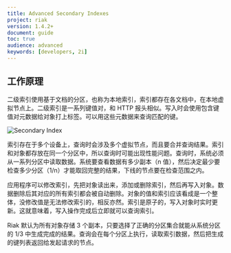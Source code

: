 ```yaml
---
title: Advanced Secondary Indexes
project: riak
version: 1.4.2+
document: guide
toc: true
audience: advanced
keywords: [developers, 2i]
---
```


## 工作原理

二级索引使用基于文档的分区，也称为本地索引，索引都存在各文档中，在本地虚拟节点上。二级索引是一系列键值对，和 HTTP 报头相似。写入时会使用包含键值对元数据给对象打上标签。可以用这些元数据来查询匹配的键。

![Secondary Index](/images/Secondary-index-example.png)

索引存在于多个设备上，查询时会涉及多个虚拟节点，而且要合并查询结果。索引和对象都存放在同一个分区中，所以查询时可能出现性能问题。查询时，系统必须从一系列分区中读取数据。系统要查看数据有多少副本（n 值），然后决定最少要检查多少分区（1/n）才能取回完整的结果，下线的节点要在检查范围之内。

应用程序可以修改索引，先把对象读出来，添加或删除索引，然后再写入对象。数据删除后其对应的所有索引都会被自动删除。对象的值和索引应该看成是一个整体，没修改值是无法修改索引的，相反亦然。索引是原子的，写入对象时实时更新。这就意味着，写入操作完成后立即就可以查询索引。

Riak 默认为所有对象存储 3 个副本，只要选择了正确的分区集合就能从系统分区的 1/3 中生成完成的结果。查询会在每个分区上执行，读取索引数据，然后把生成的键列表返回给发起请求的节点。

<!-- ## 2i and MapReduce -->
